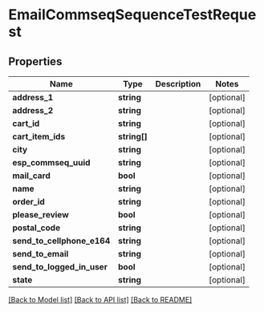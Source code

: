 # EmailCommseqSequenceTestRequest

## Properties
Name | Type | Description | Notes
------------ | ------------- | ------------- | -------------
**address_1** | **string** |  | [optional] 
**address_2** | **string** |  | [optional] 
**cart_id** | **string** |  | [optional] 
**cart_item_ids** | **string[]** |  | [optional] 
**city** | **string** |  | [optional] 
**esp_commseq_uuid** | **string** |  | [optional] 
**mail_card** | **bool** |  | [optional] 
**name** | **string** |  | [optional] 
**order_id** | **string** |  | [optional] 
**please_review** | **bool** |  | [optional] 
**postal_code** | **string** |  | [optional] 
**send_to_cellphone_e164** | **string** |  | [optional] 
**send_to_email** | **string** |  | [optional] 
**send_to_logged_in_user** | **bool** |  | [optional] 
**state** | **string** |  | [optional] 

[[Back to Model list]](../README.md#documentation-for-models) [[Back to API list]](../README.md#documentation-for-api-endpoints) [[Back to README]](../README.md)


